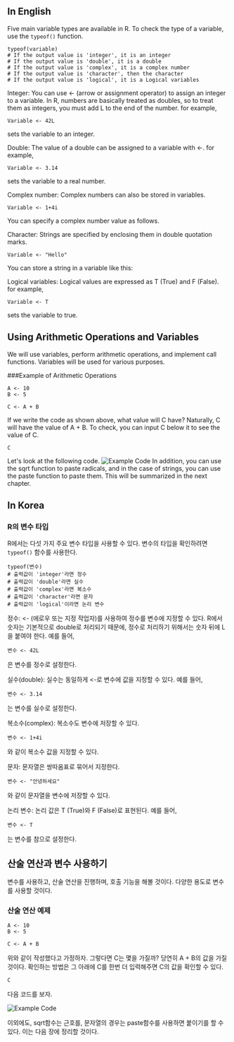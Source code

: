 ## In English
Five main variable types are available in R. To check the type of a variable, use the `typeof()` function.

```
typeof(variable)
# If the output value is 'integer', it is an integer
# If the output value is 'double', it is a double
# If the output value is 'complex', it is a complex number
# If the output value is 'character', then the character
# If the output value is 'logical', it is a Logical variables
```

Integer: You can use <- (arrow or assignment operator) to assign an integer to a variable. In R, numbers are basically treated as doubles, so to treat them as integers, you must add L to the end of the number. for example,
```
Variable <- 42L
```
sets the variable to an integer.

Double: The value of a double can be assigned to a variable with <-. for example,
```
Variable <- 3.14
```
sets the variable to a real number.

Complex number: Complex numbers can also be stored in variables.
```
Variable <- 1+4i
```
You can specify a complex number value as follows.

Character: Strings are specified by enclosing them in double quotation marks.
```
Variable <- "Hello"
```
You can store a string in a variable like this:

Logical variables: Logical values ​​are expressed as T (True) and F (False). for example,
```
Variable <- T
```
sets the variable to true.

## Using Arithmetic Operations and Variables
We will use variables, perform arithmetic operations, and implement call functions. Variables will be used for various purposes.

###Example of Arithmetic Operations

```
A <- 10
B <- 5

C <- A + B
```

If we write the code as shown above, what value will C have? Naturally, C will have the value of A + B. To check, you can input C below it to see the value of C.

```
C
```

Let's look at the following code.
![Example Code](https://i.imgur.com/dM68qEG.png)
In addition, you can use the sqrt function to paste radicals, and in the case of strings, you can use the paste function to paste them. This will be summarized in the next chapter.


## In Korea

### R의 변수 타입

R에서는 다섯 가지 주요 변수 타입을 사용할 수 있다. 변수의 타입을 확인하려면 `typeof()` 함수를 사용한다.

```
typeof(변수)
# 출력값이 'integer'라면 정수
# 출력값이 'double'라면 실수
# 출력값이 'complex'라면 복소수
# 출력값이 'character'라면 문자
# 출력값이 'logical'이라면 논리 변수
```

정수: <- (에로우 또는 지정 작업자)를 사용하여 정수를 변수에 지정할 수 있다. R에서 숫자는 기본적으로 double로 처리되기 때문에, 정수로 처리하기 위해서는 숫자 뒤에 L을 붙여야 한다. 예를 들어, 
```
변수 <- 42L
```
은 변수를 정수로 설정한다.

실수(double): 실수는 동일하게 <-로 변수에 값을 지정할 수 있다. 예를 들어,
```
변수 <- 3.14
```
는 변수를 실수로 설정한다.

복소수(complex): 복소수도 변수에 저장할 수 있다. 
```
변수 <- 1+4i
```
와 같이 복소수 값을 지정할 수 있다.

문자: 문자열은 쌍따옴표로 묶어서 지정한다. 
```
변수 <- "안녕하세요"
```
와 같이 문자열을 변수에 저장할 수 있다.

논리 변수: 논리 값은 T (True)와 F (False)로 표현된다. 예를 들어, 
```
변수 <- T
```
는 변수를 참으로 설정한다.


## 산술 연산과 변수 사용하기

변수를 사용하고, 산술 연산을 진행하며, 호출 기능을 해볼 것이다. 다양한 용도로 변수를 사용할 것이다.  

### 산술 연산 예제

```
A <- 10
B <- 5

C <- A + B
```

위와 같이 작성했다고 가정하자. 그렇다면 C는 몇을 가질까? 당연히 A + B의 값을 가질 것이다. 확인하는 방법은 그 아래에 C를 한번 더 입력해주면 C의 값을 확인할 수 있다.

```
C
```
다음 코드를 보자.

![Example Code](https://i.imgur.com/dM68qEG.png)

이외에도, sqrt함수는 근호를, 문자열의 경우는 paste함수를 사용하면 붙이기를 할 수 있다. 이는 다음 장에 정리할 것이다. 

